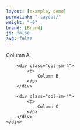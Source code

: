 ```yaml
---
layout: [example, demo]
permalink: ":layout/"
weight: "-0"
brand: [Brand]
js: false
svg: false
---
```


<div class="container-fluid">
	<div class="row grid-example">
		<div class="col-sm-4 hidden-xs">
			<p>
				Column A
			</p>
		</div>

		<div class="col-sm-4">
			<p>
				Column B
			</p>
		</div>

		<div class="col-sm-4">
			<p>
				Column C
			</p>
		</div>
	</div>
</div>